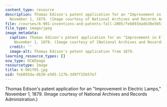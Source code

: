 ```yaml
---
content_type: resource
description: Thomas Edison's patent application for an "Improvement in Electric Lamps,"
  November 1, 1879. (Image courtesy of National Archives and Records Administration.)
file: /courses/6-901-inventions-and-patents-fall-2005/feb093dadb30e505117b3d97f15657e7_6-901f05.jpg
file_type: image/jpeg
image_metadata:
  caption: Thomas Edison's patent application for an "Improvement in Electric Lamps,"
    November 1, 1879. (Image courtesy of [National Archives and Records Administration](http://www.archives.gov/).)
  credit: ''
  image-alt: Thomas Edison's patent application from 1879.
learning_resource_types: []
ocw_type: OCWImage
resourcetype: Image
title: 6-901f05.jpg
uid: feb093da-db30-e505-117b-3d97f15657e7
---
```

Thomas Edison's patent application for an "Improvement in Electric Lamps," November 1, 1879. (Image courtesy of National Archives and Records Administration.)

